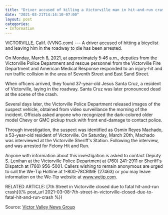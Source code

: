 ```yaml
---
title: "Driver accused of killing a Victorville man in hit-and-run crash arrested"
date: "2021-03-21T14:14:10-07:00"
layout: post
categories:
- Information
---
```


VICTORVILLE, Calif. (VVNG.com) --- A driver accused of hitting a bicyclist and leaving him in the roadway to die has been arrested.

On Monday, March 8, 2021, at approximately 5:46 a.m., deputies from the Victorville Police Department and rescue personnel from the Victorville Fire Department and American Medical Response responded to an injury-hit and run traffic collision in the area of Seventh Street and East Sand Street.

When officers arrived, they found 37-year-old Jesus Santa Cruz, a resident of Victorville, laying in the roadway. Santa Cruz was later pronounced dead at the scene of the crash.

Several days later, the Victorville Police Department released images of the suspect vehicle, obtained from video surveillance the morning of the incident. Officials asked anyone who recognized the dark-colored older model Chevy or GMC pickup truck with front end-damage to contact police.

Through investigation, the suspect was identified as Osmin Reyes Machado, a 53-year-old resident of Victorville. On Saturday, March 20th, Machado was interviewed at the Victorville Sheriff's Station. Following the interview, and was arrested for Felony Hit and Run.

Anyone with information about this investigation is asked to contact Deputy S. Lenihan at the Victorville Police Department at (760) 241-2911 or Sheriff's Dispatch at (760) 956-5001. Callers wishing to remain anonymous are urged to call the We-Tip Hotline at 1-800-78CRIME (27463) or you may leave information on the We-Tip website at www.wetip.com.

RELATED ARTICLE: [7th Street in Victorville closed due to fatal hit-and-run crash]({% post_url 2021-03-08-7th-street-in-victorville-closed-due-to-fatal-hit-and-run-crash %})

Source: [Victor Valley News Group](https://www.vvng.com/driver-accused-of-killing-a-victorville-man-in-hit-and-run-crash-arrested/)
